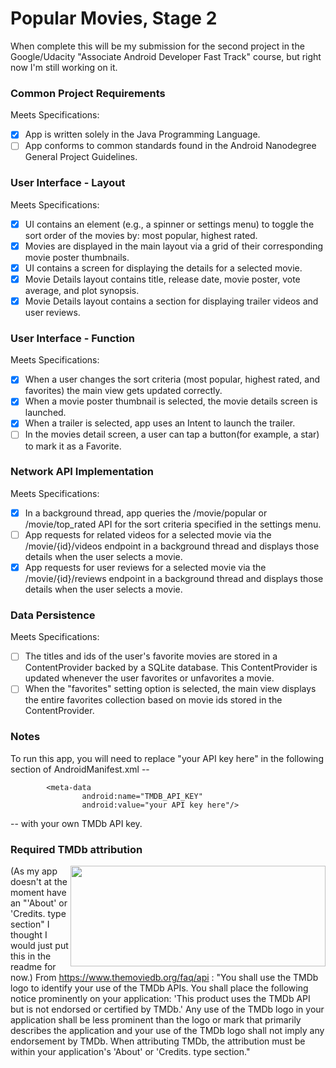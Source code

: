 # Popular Movies, Stage 2
When complete this will be my submission for the second project in the Google/Udacity "Associate Android Developer Fast Track" course, but right now I'm still working on it.

### Common Project Requirements
Meets Specifications:

* [x] App is written solely in the Java Programming Language.
* [ ] App conforms to common standards found in the Android Nanodegree General Project Guidelines.

### User Interface - Layout
Meets Specifications:

* [x] UI contains an element (e.g., a spinner or settings menu) to toggle the sort order of the movies by: most popular, highest rated.
* [x] Movies are displayed in the main layout via a grid of their corresponding movie poster thumbnails.
* [x] UI contains a screen for displaying the details for a selected movie.
* [x] Movie Details layout contains title, release date, movie poster, vote average, and plot synopsis.
* [x] Movie Details layout contains a section for displaying trailer videos and user reviews.

### User Interface - Function
Meets Specifications:

* [x] When a user changes the sort criteria (most popular, highest rated, and favorites) the main view gets updated correctly.
* [x] When a movie poster thumbnail is selected, the movie details screen is launched.
* [x] When a trailer is selected, app uses an Intent to launch the trailer.
* [ ] In the movies detail screen, a user can tap a button(for example, a star) to mark it as a Favorite.

### Network API Implementation
Meets Specifications:

* [x] In a background thread, app queries the /movie/popular or /movie/top_rated API for the sort criteria specified in the settings menu.
* [ ] App requests for related videos for a selected movie via the /movie/{id}/videos endpoint in a background thread and displays those details when the user selects a movie.
* [x] App requests for user reviews for a selected movie via the /movie/{id}/reviews endpoint in a background thread and displays those details when the user selects a movie.

### Data Persistence
Meets Specifications:

* [ ] The titles and ids of the user's favorite movies are stored in a ContentProvider backed by a SQLite database. This ContentProvider is updated whenever the user favorites or unfavorites a movie.
* [ ] When the "favorites" setting option is selected, the main view displays the entire favorites collection based on movie ids stored in the ContentProvider.

### Notes
To run this app, you will need to replace "your API key here" in the following section of AndroidManifest.xml --
```
        <meta-data
                android:name="TMDB_API_KEY"
                android:value="your API key here"/>
```
-- with your own TMDb API key.

### Required TMDb attribution

<img src="https://www.themoviedb.org/assets/9b3f9c24d9fd5f297ae433eb33d93514/images/v4/logos/408x161-powered-by-rectangle-green.png" width="408px" height="161px" align="right">(As my app doesn't at the moment have an "'About' or 'Credits. type section" I thought I would just put this in the readme for now.) From https://www.themoviedb.org/faq/api : "You shall use the TMDb logo to identify your use of the TMDb APIs. You shall place the following notice prominently on your application: 'This product uses the TMDb API but is not endorsed or certified by TMDb.' Any use of the TMDb logo in your application shall be less prominent than the logo or mark that primarily describes the application and your use of the TMDb logo shall not imply any endorsement by TMDb. When attributing TMDb, the attribution must be within your application's 'About' or 'Credits. type section."
